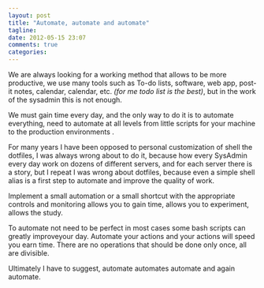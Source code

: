 ```yaml
---
layout: post
title: "Automate, automate and automate"
tagline: 
date: 2012-05-15 23:07
comments: true
categories: 
---
```

We are always looking for a working method that allows to be more productive, we use many tools such as To-do lists, software, web app, post-it notes, calendar, calendar, etc. _(for me todo list is the best)_, but in the work of the sysadmin this is not enough.

We must gain time every day, and the only way to do it is to automate everything, need to automate at all levels from little scripts for your machine to the production environments . 

For many years I have been opposed to personal customization of shell the dotfiles, I was always wrong about to do it, because how every SysAdmin every day work on dozens of different servers, and for each server there is a story, but I repeat I was wrong about dotfiles, because even a simple shell alias is a first step to automate and improve the quality of work.

Implement a small automation or a small shortcut with the appropriate controls and monitoring allows you to gain time, allows you to experiment, allows the study.

To automate not need to be perfect in most cases some bash scripts can greatly improveyour day. Automate your actions and your actions will speed you earn time.
There are no operations that should be done only once, all are divisible.

Ultimately I have to suggest, automate automates automate and again automate.

